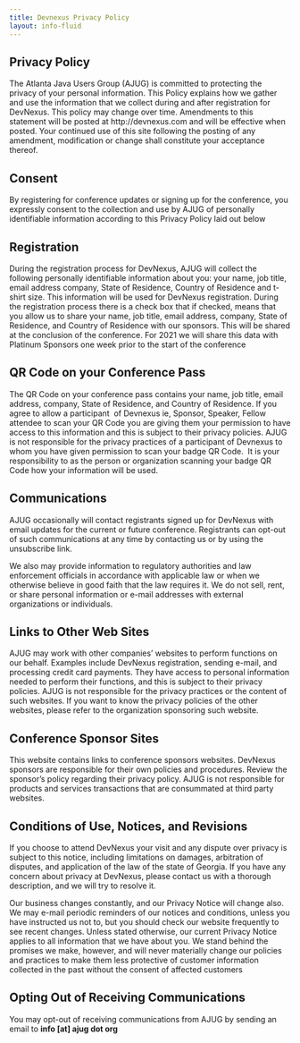 ```yaml
---
title: Devnexus Privacy Policy
layout: info-fluid
---
```


<section><h1 class="featured-header">Privacy Policy</h1><p>The Atlanta Java Users Group (AJUG) is committed to protecting the privacy of your personal information. This Policy explains how we gather and use the information that we collect during and after registration for DevNexus. This policy may change over time. Amendments to this statement will be posted at http://devnexus.com and will be effective when posted. Your continued use of this site following the posting of any amendment, modification or change shall constitute your acceptance thereof.</p><h2>Consent</h2><p>By registering for conference updates or signing up for the conference, you expressly consent to the collection and use by AJUG of personally identifiable information according to this Privacy Policy laid out below&nbsp;</p><h2>Registration</h2><p>During the registration process for DevNexus, AJUG will collect the following personally identifiable information about you: your name, job title, email address company, State of Residence, Country of Residence and t-shirt size. This information will be used for DevNexus registration. During the registration process there is a check box that if checked, means that you allow us to share your name, job title, email address, company, State of Residence, and Country of Residence with our sponsors. This will be shared at the conclusion of the conference. For 2021 we will share this data with Platinum Sponsors one week prior to the start of the conference</p><h2>QR Code on your Conference Pass</h2><p>The QR Code on your conference pass contains your name, job title, email address, company, State of Residence, and Country of Residence. If you agree to allow a participant &nbsp;of Devnexus ie, Sponsor, Speaker, Fellow attendee to scan your QR Code you are giving them your permission to have access to this information and this is subject to their privacy policies. AJUG is not responsible for the privacy practices of a participant of Devnexus to whom you have given permission to scan your badge QR Code. &nbsp;It is your responsibility to as the person or organization scanning your badge QR Code how your information will be used.</p><h2>Communications</h2><p>AJUG occasionally will contact registrants signed up for DevNexus with email updates for the current or future conference. Registrants can opt-out of such communications at any time by contacting us or by using the unsubscribe link.</p><p>We also may provide information to regulatory authorities and law enforcement officials in accordance with applicable law or when we otherwise believe in good faith that the law requires it. We do not sell, rent, or share personal information or e-mail addresses with external organizations or individuals.</p><h2>Links to Other Web Sites</h2><p>AJUG may work with other companies&rsquo; websites to perform functions on our behalf. Examples include DevNexus registration, sending e-mail, and processing credit card payments. They have access to personal information needed to perform their functions, and this is subject to their privacy policies. AJUG is not responsible for the privacy practices or the content of such websites. If you want to know the privacy policies of the other websites, please refer to the organization sponsoring such website.</p><h2>Conference Sponsor Sites</h2><p>This website contains links to conference sponsors websites. DevNexus sponsors are responsible for their own policies and procedures. Review the sponsor&rsquo;s policy regarding their privacy policy. AJUG is not responsible for products and services transactions that are consummated at third party websites.</p><h2>Conditions of Use, Notices, and Revisions</h2><p>If you choose to attend DevNexus your visit and any dispute over privacy is subject to this notice, including limitations on damages, arbitration of disputes, and application of the law of the state of Georgia. If you have any concern about privacy at DevNexus, please contact us with a thorough description, and we will try to resolve it.</p><p>Our business changes constantly, and our Privacy Notice will change also. We may e-mail periodic reminders of our notices and conditions, unless you have instructed us not to, but you should check our website frequently to see recent changes. Unless stated otherwise, our current Privacy Notice applies to all information that we have about you. We stand behind the promises we make, however, and will never materially change our policies and practices to make them less protective of customer information collected in the past without the consent of affected customers</p><h2>Opting Out of Receiving Communications</h2><p>You may opt-out of receiving communications from AJUG by sending an email to <strong>info [at] ajug dot org</strong></p></section>
